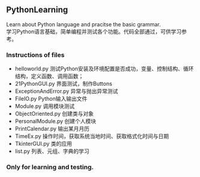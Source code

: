 ## PythonLearning
Learn about Python language and pracitse the basic grammar.<br/>
学习Python语言基础，简单编程并测试各个功能。代码全部通过，可供学习参考。

### Instructions of files
 - helloworld.py  测试Python安装及环境配置是否成功，变量、控制结构、循环结构，定义函数、调用函数；
 - 21PythonGUI.py  界面测试，制作Buttons
 - ExceptionAndError.py  异常与抛出异常测试
 - FileIO.py  Python输入输出文件
 - Module.py  调用模块测试
 - ObjectOriented.py  创建类与对象
 - PersonalModule.py  创建个人模块
 - PrintCalendar.py  输出某月月历
 - TimeEx.py  操作时间，获取系统当地时间、获取格式化时间与日期
 - TkinterGUI.py  类的应用
 - list.py  列表、元组、字典的学习

### Only for learning and testing.
